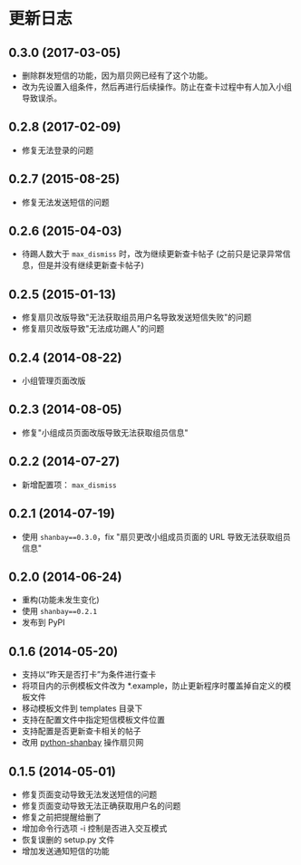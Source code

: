 # 更新日志

## 0.3.0 (2017-03-05)

* 删除群发短信的功能，因为扇贝网已经有了这个功能。
* 改为先设置入组条件，然后再进行后续操作。防止在查卡过程中有人加入小组导致误杀。

## 0.2.8 (2017-02-09)

* 修复无法登录的问题

## 0.2.7 (2015-08-25)

* 修复无法发送短信的问题

## 0.2.6 (2015-04-03)

* 待踢人数大于 `max_dismiss` 时，改为继续更新查卡帖子
  (之前只是记录异常信息，但是并没有继续更新查卡帖子)

## 0.2.5 (2015-01-13)

* 修复扇贝改版导致"无法获取组员用户名导致发送短信失败"的问题
* 修复扇贝改版导致"无法成功踢人"的问题

## 0.2.4 (2014-08-22)

* 小组管理页面改版


## 0.2.3 (2014-08-05)

* 修复"小组成员页面改版导致无法获取组员信息"


## 0.2.2 (2014-07-27)

* 新增配置项： `max_dismiss`


## 0.2.1 (2014-07-19)

* 使用 `shanbay==0.3.0`，fix "扇贝更改小组成员页面的 URL 导致无法获取组员信息"


## 0.2.0 (2014-06-24)

* 重构(功能未发生变化)
* 使用 `shanbay==0.2.1`
* 发布到 PyPI


## 0.1.6 (2014-05-20)

* 支持以“昨天是否打卡”为条件进行查卡
* 将项目内的示例模板文件改为 \*.example，防止更新程序时覆盖掉自定义的模板文件
* 移动模板文件到 templates 目录下
* 支持在配置文件中指定短信模板文件位置
* 支持配置是否更新查卡相关的帖子
* 改用 [python-shanbay](https://github.com/mozillazg/python-shanbay) 操作扇贝网


## 0.1.5 (2014-05-01)

* 修复页面变动导致无法发送短信的问题
* 修复页面变动导致无法正确获取用户名的问题
* 修复之前把提醒给删了
* 增加命令行选项 -i 控制是否进入交互模式
* 恢复误删的 setup.py 文件
* 增加发送通知短信的功能
